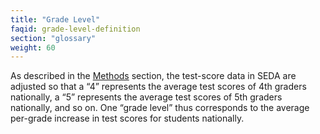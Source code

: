 ```yaml
---
title: "Grade Level"
faqid: grade-level-definition
section: "glossary" 
weight: 60
---
```

As described in the <a href="/methods">Methods</a> section, the test-score data in SEDA are adjusted so that a “4” represents the average test scores of 4th graders nationally, a “5” represents the average test scores of 5th graders nationally, and so on. One “grade level” thus corresponds to the average per-grade increase in test scores for students nationally.